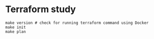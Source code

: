 Terraform study
==============

```
make version # check for running terraform command using Docker
make init
make plan
```
